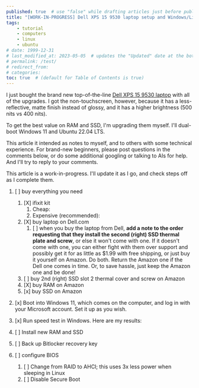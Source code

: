 ```yaml
---
published: true  # use "false" while drafting articles just before publishing
title: "[WORK-IN-PROGRESS] Dell XPS 15 9530 laptop setup and Windows/Linux dual-boot install"
tags: 
    - tutorial
    - computers
    - linux
    - ubuntu
# date: 1999-12-31
# last_modified_at: 2023-05-05  # updates the "Updated" date at the bottom!
# permalink: /test/
# redirect_from: 
# categories: 
toc: true  # (default for Table of Contents is true)
---
```


I just bought the brand new top-of-the-line [Dell XPS 15 9530 laptop](https://www.dell.com/en-us/shop/dell-laptops/xps-15-laptop/spd/xps-15-9530-laptop) with all of the upgrades. I got the non-touchscreen, however, because it has a less-reflective, matte finish instead of glossy, and it has a higher brightness (500 nits vs 400 nits). 

To get the best value on RAM and SSD, I'm upgrading them myself. I'll dual-boot Windows 11 and Ubuntu 22.04 LTS. 

This article it intended as notes to myself, and to others with some technical experience. For brand-new beginners, please post questions in the comments below, or do some additional googling or talking to AIs for help. And I'll try to reply to your comments. 

This article is a work-in-progress. I'll update it as I go, and check steps off as I complete them.


1. [ ] buy everything you need
    1. [X] ifixit kit
        1. Cheap: 
        1. Expensive (recommended): 
    1. [X] buy laptop on Dell.com
        1. [ ] when you buy the laptop from Dell, **add a note to the order requesting that they install the second (right) SSD thermal plate and screw**, or else it won't come with one. If it doesn't come with one, you can either fight with them over support and possibly get it for as little as $1.99 with free shipping, or just buy it yourself on Amazon. Do both. Return the Amazon one if the Dell one comes in time. Or, to save hassle, just keep the Amazon one and be done!
    1. [ ] buy 2nd (right) SSD slot 2 thermal cover and screw on Amazon 
    1. [X] buy RAM on Amazon
    1. [x] buy SSD on Amazon

1. [x] Boot into Windows 11, which comes on the computer, and log in with your Microsoft account. Set it up as you wish.
1. [x] Run speed test in Windows. Here are my results: 
1. [ ] Install new RAM and SSD
1. [ ] Back up Bitlocker recovery key
1. [ ] configure BIOS
    1. [ ] Change from RAID to AHCI; this uses 3x less power when sleeping in Linux
    1. [ ] Disable Secure Boot



# 
